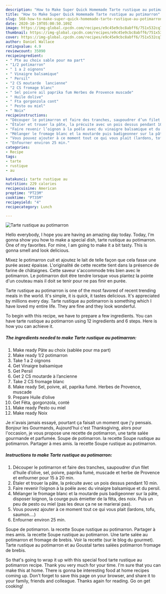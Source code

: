 ```yaml
---
description: "How to Make Super Quick Homemade Tarte rustique au potimarron"
title: "How to Make Super Quick Homemade Tarte rustique au potimarron"
slug: 568-how-to-make-super-quick-homemade-tarte-rustique-au-potimarron
date: 2020-10-19T05:00:50.109Z
image: https://img-global.cpcdn.com/recipes/e9c45e9cbc8abff6/751x532cq70/tarte-rustique-au-potimarron-photo-principale-de-la-recette.jpg
thumbnail: https://img-global.cpcdn.com/recipes/e9c45e9cbc8abff6/751x532cq70/tarte-rustique-au-potimarron-photo-principale-de-la-recette.jpg
cover: https://img-global.cpcdn.com/recipes/e9c45e9cbc8abff6/751x532cq70/tarte-rustique-au-potimarron-photo-principale-de-la-recette.jpg
author: Daniel Wallace
ratingvalue: 4.9
reviewcount: 35090
recipeingredient:
- " Pte au choix sable pour ma part"
- "1/2 potimarron"
- " 1 a 2 oignons"
- " Vinaigre balsamique"
- " Persil"
- "2 CS moutarde  lancienne"
- "2 CS fromage blanc"
- " Sel poivre ail paprika fum Herbes de Provence muscade"
- " Huile dolive"
- " Fta gorgonzola cont"
- " Pesto ou miel"
- " Noix"
recipeinstructions:
- "Découper le potimarron et faire des tranches, saupoudrer d’un filet d’huile d’olive, sel, poivre, paprika fumé, muscade et herbe de Provence et enfourner pour 15 à 20 min."
- "Étaler et trouer la pâte, la précuite avec un pois dessus pendant 10 min."
- "Faire revenir l’oignon à la poêle avec du vinaigre balsamique et du persil."
- "Mélanger le fromage blanc et la moutarde puis badigeonner sur la pâte, disposer loignon, la courge puis émietter de la fêta, des noix. Puis un peu de pesto ou miel (pas les deux ça ne se marierai pas)."
- "Vous pouvez ajouter à ce moment tout ce qui vous plait (lardons, tofu, saumon....)"
- "Enfourner environ 25 min."
categories:
- Recipe
tags:
- tarte
- rustique
- au

katakunci: tarte rustique au 
nutrition: 229 calories
recipecuisine: American
preptime: "PT23M"
cooktime: "PT35M"
recipeyield: "4"
recipecategory: Lunch

---
```



![Tarte rustique au potimarron](https://img-global.cpcdn.com/recipes/e9c45e9cbc8abff6/751x532cq70/tarte-rustique-au-potimarron-photo-principale-de-la-recette.jpg)

Hello everybody, I hope you are having an amazing day today. Today, I'm gonna show you how to make a special dish, tarte rustique au potimarron. One of my favorites. For mine, I am going to make it a bit tasty. This is gonna smell and look delicious.

Mixez le potimarron cuit et ajoutez le lait de telle façon que cela fasse une purée assez épaisse. L&#39;originalité de cette recette tient dans la présence de farine de châtaignes. Cette saveur s&#39;accommode très bien avec le potimarron. Le potimarron doit être tendre lorsque vous plantez la pointe d&#39;un couteau mais il doit se tenir pour ne pas finir en purée.

Tarte rustique au potimarron is one of the most favored of recent trending meals in the world. It's simple, it is quick, it tastes delicious. It's appreciated by millions every day. Tarte rustique au potimarron is something which I have loved my entire life. They are fine and they look wonderful.


To begin with this recipe, we have to prepare a few ingredients. You can have tarte rustique au potimarron using 12 ingredients and 6 steps. Here is how you can achieve it.

<!--inarticleads1-->

##### The ingredients needed to make Tarte rustique au potimarron:

1. Make ready  Pâte au choix (sablée pour ma part)
1. Make ready 1/2 potimarron
1. Take  1 a 2 oignons
1. Get  Vinaigre balsamique
1. Get  Persil
1. Get 2 CS moutarde à l’ancienne
1. Take 2 CS fromage blanc
1. Make ready  Sel, poivre, ail, paprika fumé. Herbes de Provence, muscade
1. Prepare  Huile d’olive
1. Get  Fêta, gorgonzola, conté
1. Make ready  Pesto ou miel
1. Make ready  Noix


Je n&#39;avais jamais essayé, pourtant ça faisait un moment que j&#39;y pensais. Bonjour les Gourmands, Aujourd&#39;hui c&#39;est Thanksgiving, alors pour l&#39;occasion, je vous propose une recette de potimarron, une tarte salée gourmande et parfumée. Soupe de potimarron. la recette Soupe rustique au potimarron. Partager à mes amis. la recette Soupe rustique au potimarron. 

<!--inarticleads2-->

##### Instructions to make Tarte rustique au potimarron:

1. Découper le potimarron et faire des tranches, saupoudrer d’un filet d’huile d’olive, sel, poivre, paprika fumé, muscade et herbe de Provence et enfourner pour 15 à 20 min.
1. Étaler et trouer la pâte, la précuite avec un pois dessus pendant 10 min.
1. Faire revenir l’oignon à la poêle avec du vinaigre balsamique et du persil.
1. Mélanger le fromage blanc et la moutarde puis badigeonner sur la pâte, disposer loignon, la courge puis émietter de la fêta, des noix. Puis un peu de pesto ou miel (pas les deux ça ne se marierai pas).
1. Vous pouvez ajouter à ce moment tout ce qui vous plait (lardons, tofu, saumon....)
1. Enfourner environ 25 min.


Soupe de potimarron. la recette Soupe rustique au potimarron. Partager à mes amis. la recette Soupe rustique au potimarron. Une tarte salée au potimarron et fromage de brebis. Voir la recette (sur le blog du gourmet). Tarte rustique au potimarron et au Goustal tartes salées potimarron fromage de brebis. 

So that's going to wrap it up with this special food tarte rustique au potimarron recipe. Thank you very much for your time. I'm sure that you can make this at home. There is gonna be interesting food at home recipes coming up. Don't forget to save this page on your browser, and share it to your family, friends and colleague. Thanks again for reading. Go on get cooking!
